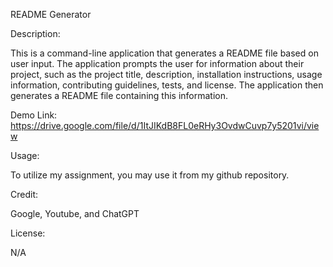 README Generator

Description:

This is a command-line application that generates a README file based on user input. The application prompts the user for information about their project, such as the project title, description, installation instructions, usage information, contributing guidelines, tests, and license. The application then generates a README file containing this information.

Demo Link: https://drive.google.com/file/d/1ItJIKdB8FL0eRHy3OvdwCuvp7y5201vi/view

Usage:

To utilize my assignment, you may use it from my github repository.

Credit:

Google, Youtube, and ChatGPT

License:

N/A
